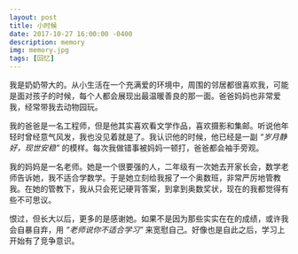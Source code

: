 ```yaml
---
layout: post
title: 小时候
date: 2017-10-27 16:00:00 -0400
description: memory
img: memory.jpg
tags: [回忆]
---
```



我是奶奶带大的。从小生活在一个充满爱的环境中，周围的邻居都很喜欢我，可能是面对孩子的时候，每个人都会展现出最温暖善良的那一面。爸爸妈妈也非常爱我，经常带我去动物园玩。

我的爸爸是一名工程师，但是他其实喜欢看文学作品，喜欢摄影和集邮。听说他年轻时曾经意气风发，我也没见着就是了。我认识他的时候，他已经是一副 *“岁月静好，现世安稳”* 的模样。每次我做错事被妈妈一顿打，爸爸都会袖手旁观。

我的妈妈是一名老师。她是一个很要强的人，二年级有一次她去开家长会，数学老师告诉她，我不适合学数学。于是她立刻给我报了一个奥数班，非常严厉地管教我。在她的管教下，我从只会死记硬背答案，到拿到奥数奖状，现在的我都觉得有些不可思议。

恨过，但长大以后，更多的是感谢她。如果不是因为那些实实在在的成绩，或许我会自暴自弃，用 *“老师说你不适合学习”* 来宽慰自己。好像也是自此之后，学习上开始有了竞争意识。







